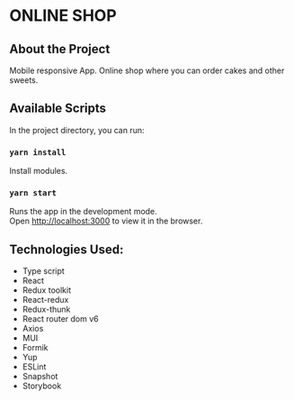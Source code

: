 # ONLINE SHOP

## About the Project

Mobile responsive App. Online shop where you can order cakes and other sweets.

## Available Scripts

In the project directory, you can run:

### `yarn install`

Install modules.

### `yarn start`

Runs the app in the development mode.\
Open [http://localhost:3000](http://localhost:3000) to view it in the browser.

## Technologies Used:
- Type script
- React
- Redux toolkit
- React-redux
- Redux-thunk
- React router dom v6
- Axios
- MUI
- Formik
- Yup
- ESLint
- Snapshot
- Storybook